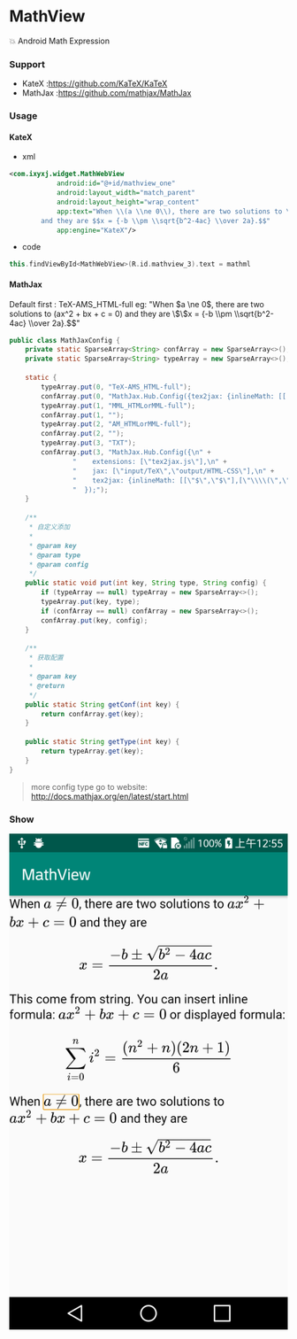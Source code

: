 # MathView
:boom: Android Math Expression



### Support

- KateX :https://github.com/KaTeX/KaTeX
- MathJax :https://github.com/mathjax/MathJax



### Usage

#### KateX

- xml

```xml
<com.ixyxj.widget.MathWebView
            android:id="@+id/mathview_one"
            android:layout_width="match_parent"
            android:layout_height="wrap_content"
            app:text="When \\(a \\ne 0\\), there are two solutions to \\(ax^2 + bx + c = 0\\)
        and they are $$x = {-b \\pm \\sqrt{b^2-4ac} \\over 2a}.$$"
            app:engine="KateX"/>
```

- code

```kotlin
this.findViewById<MathWebView>(R.id.mathview_3).text = mathml
```
#### MathJax

Default first : TeX-AMS_HTML-full
eg: "When \$a \\ne 0$, there are two solutions to (ax^2 + bx + c = 0) and they are \$\$x = {-b \\pm \\sqrt{b^2-4ac} \\over 2a}.$$"

```java
public class MathJaxConfig {
    private static SparseArray<String> confArray = new SparseArray<>();
    private static SparseArray<String> typeArray = new SparseArray<>();

    static {
        typeArray.put(0, "TeX-AMS_HTML-full");
        confArray.put(0, "MathJax.Hub.Config({tex2jax: {inlineMath: [['$','$'], ['\\(','\\)']]}});");
        typeArray.put(1, "MML_HTMLorMML-full");
        confArray.put(1, "");
        typeArray.put(2, "AM_HTMLorMML-full");
        confArray.put(2, "");
        typeArray.put(3, "TXT");
        confArray.put(3, "MathJax.Hub.Config({\n" +
                "    extensions: [\"tex2jax.js\"],\n" +
                "    jax: [\"input/TeX\",\"output/HTML-CSS\"],\n" +
                "    tex2jax: {inlineMath: [[\"$\",\"$\"],[\"\\\\(\",\"\\\\)\"]]}\n" +
                "  });");
    }

    /**
     * 自定义添加
     *
     * @param key
     * @param type
     * @param config
     */
    public static void put(int key, String type, String config) {
        if (typeArray == null) typeArray = new SparseArray<>();
        typeArray.put(key, type);
        if (confArray == null) confArray = new SparseArray<>();
        confArray.put(key, config);
    }

    /**
     * 获取配置
     *
     * @param key
     * @return
     */
    public static String getConf(int key) {
        return confArray.get(key);
    }

    public static String getType(int key) {
        return typeArray.get(key);
    }
}
```
 > more config type go to website: http://docs.mathjax.org/en/latest/start.html

### Show

![image](https://raw.githubusercontent.com/ixyxj/MathView/master/screen_shot.png)
